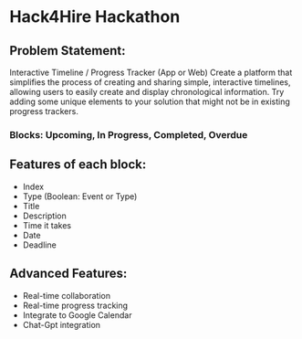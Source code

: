 # Hack4Hire Hackathon

## Problem Statement:
Interactive Timeline / Progress
Tracker (App or Web)
Create a platform that simplifies the
process of creating and sharing simple,
interactive timelines, allowing users to
easily create and display chronological
information. Try adding some unique
elements to your solution that might
not be in existing progress trackers.

### Blocks: Upcoming, In Progress, Completed, Overdue

## Features of each block:
* Index
* Type (Boolean: Event or Type)
* Title
* Description
* Time it takes
* Date
* Deadline




## Advanced Features:
* Real-time collaboration
* Real-time progress tracking
* Integrate to Google Calendar
* Chat-Gpt integration
